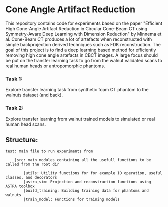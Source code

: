 # Cone Angle Artifact Reduction 

This repository contains code for experiments based on the paper "Efficient High Cone-Angle Artifact Reduction in Circular 
Cone-Beam CT using Symmetry-Aware Deep Learning with Dimension Reduction" by Minnema et al. 
Cone-Beam CT produces a lot of artefacts when reconstructed with simple backprojection derived techniques such as FDK reconstruction.
The goal of this project is to find a deep learning based method for efficiently removing high cone angle artefacts in CBCT images.
A large focus should be put on the transfer learning task to go from the walnut validated scans to real human heads or antropomorphic 
phantoms.

### Task 1:

Explore transfer learning task from synthetic foam CT phantom to the walnuts dataset (and back).


### Task 2:

Explore transfer learning from walnut trained models to simulated or real human head scans.


## Structure:

```
test: main file to run experiments from  

    |src: main modules containing all the usefull functions to be called from the root dir  

        |utils: Utility functions for for example IO operation, useful classes, and decorators  
        |astra_sim: Projection and reconstruction functions using ASTRA toolbox
        |build_training: Building training data for phantoms and walnuts  
        |train_model: Functions for training models  
```